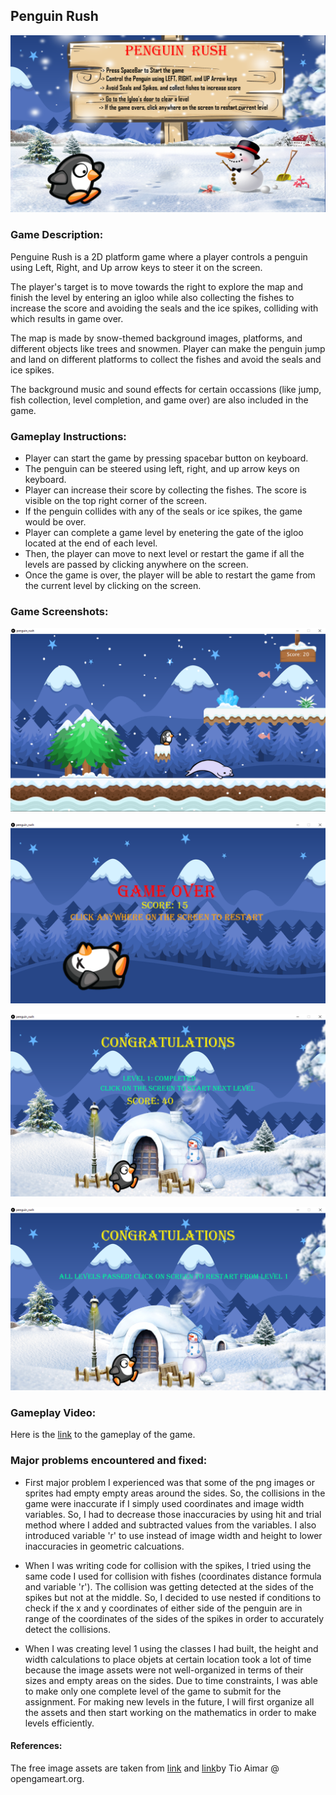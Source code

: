 ## Penguin Rush

![startscreen_shot](https://github.com/ehtishamoas/introToIM/blob/main/midtermProject/startScreen.png)

### Game Description:
Penguine Rush is a 2D platform game where a player controls a penguin using Left, Right, and Up arrow keys to steer it on the screen.  

The player's target is to move towards the right to explore the map and finish the level by entering an igloo while also collecting the fishes to increase the score and avoiding the seals and the ice spikes, colliding with which results in game over.  

The map is made by snow-themed background images, platforms, and different objects like trees and snowmen. Player can make the penguin jump and land on different platforms to collect the fishes and avoid the seals and ice spikes.  

The background music and sound effects for certain occassions (like jump, fish collection, level completion, and game over) are also included in the game.  


### Gameplay Instructions:
* Player can start the game by pressing spacebar button on keyboard.  
* The penguin can be steered using left, right, and up arrow keys on keyboard.  
* Player can increase their score by collecting the fishes. The score is visible on the top right corner of the screen.  
* If the penguin collides with any of the seals or ice spikes, the game would be over.  
* Player can complete a game level by enetering the gate of the igloo located at the end of each level.  
* Then, the player can move to next level or restart the game if all the levels are passed by clicking anywhere on the screen.  
* Once the game is over, the player will be able to restart the game from the current level by clicking on the screen.  

### Game Screenshots:

![gameScreenshot](https://github.com/ehtishamoas/introToIM/blob/main/midtermProject/penguinRushScreenshot.png)

![gameOverScreenshot](https://github.com/ehtishamoas/introToIM/blob/main/midtermProject/gameoverScreenshot.png)

![levelCompleteScreenshot](https://github.com/ehtishamoas/introToIM/blob/main/midtermProject/levelCompleteScreenshot.png)

![gameCompleteScreenshot](https://github.com/ehtishamoas/introToIM/blob/main/midtermProject/gameCompletionScreenshot.png)

### Gameplay Video:
Here is the [link](https://drive.google.com/file/d/1_TCsxud2RSg_5_bGwGXWPmjoosXdw0EB/view?usp=sharing) to the gameplay of the game.

### Major problems encountered and fixed:
* First major problem I experienced was that some of the png images or sprites had empty empty areas around the sides. So, the collisions in the game were inaccurate if I simply used coordinates and image width variables. So, I had to decrease those inaccuracies by using hit and trial method where I added and subtracted values from the variables. I also introduced variable 'r' to use instead of image width and height to lower inaccuracies in geometric calcuations.

* When I was writing code for collision with the spikes, I tried using the same code I used for collision with fishes (coordinates distance formula and variable 'r'). The collision was getting detected at the sides of the spikes but not at the middle. So, I decided to use nested if conditions to check if the x and y coordinates of either side of the penguin are in range of the coordinates of the sides of the spikes in order to accurately detect the collisions.

* When I was creating level 1 using the classes I had built, the height and width calculations to place objets at certain location took a lot of time because the image assets were not well-organized in terms of their sizes and empty areas on the sides. Due to time constraints, I was able to make only one complete level of the game to submit for the assignment. For making new levels in the future, I will first organize all the assets and then start working on the mathematics in order to make levels efficiently.

#### References: 
The free image assets are taken from [link](https://www.gameart2d.com/winter-platformer-game-tileset.html) and [link](icardojlsimoes.wixsite.com/home)by Tio Aimar @ opengameart.org.
